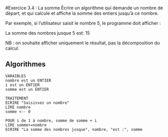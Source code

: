 #Exercice 3.4 : La somme
Écrire un algorithme qui demande un nombre de départ, et qui calcule et affiche la somme des entiers jusqu’à ce nombre.

Par exemple, si l’utilisateur saisit le nombre 5, le programme doit afficher :

La somme des nombres jusque 5 est: 15

NB : on souhaite afficher uniquement le résultat, pas la décomposition du calcul.

## Algorithmes

```
VARAIBLES
nombre est un ENTIER
i est un ENTIER
somme est un ENTIER

TRAITEMENT
ECRIRE "Saisissez un nombre"
LIRE nombre
somme <-- 0

POUR i de 1 à nombre, somme de somme + i
LIRE somme+=nombre
ECRIRE "La somme des nombres jusque", nombre, "est :", somme
```
